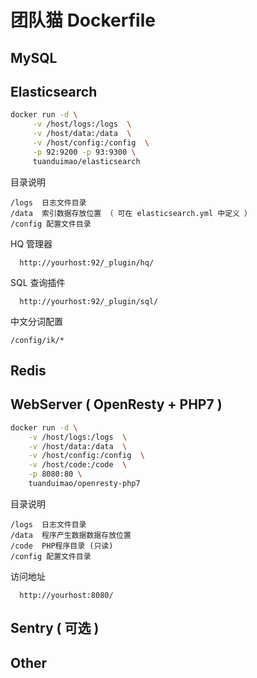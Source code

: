 团队猫 Dockerfile
==============================


## MySQL

## Elasticsearch

```bash
docker run -d \
	 -v /host/logs:/logs  \
	 -v /host/data:/data  \
	 -v /host/config:/config  \
	 -p 92:9200 -p 93:9300 \
	 tuanduimao/elasticsearch
````
目录说明

```
/logs  日志文件目录
/data  索引数据存放位置 （ 可在 elasticsearch.yml 中定义 ）
/config 配置文件目录
```


HQ 管理器
```
  http://yourhost:92/_plugin/hq/
```

SQL 查询插件
```
  http://yourhost:92/_plugin/sql/
```

中文分词配置
```
/config/ik/*
```


## Redis

## WebServer  ( OpenResty + PHP7 )

```bash
docker run -d \
    -v /host/logs:/logs  \
    -v /host/data:/data  \
    -v /host/config:/config  \
    -v /host/code:/code  \
    -p 8080:80 \
    tuanduimao/openresty-php7
```


目录说明
```
/logs  日志文件目录
/data  程序产生数据数据存放位置
/code  PHP程序目录 (只读)
/config 配置文件目录
```

访问地址
```
  http://yourhost:8080/
```


## Sentry ( 可选 )

## Other
